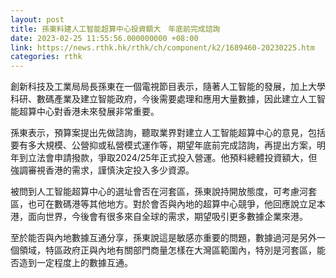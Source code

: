 ```yaml
---
layout: post
title: 孫東料建人工智能超算中心投資額大　年底前完成諮詢
date: 2023-02-25 11:55:56.000000000 +08:00
link: https://news.rthk.hk/rthk/ch/component/k2/1689460-20230225.htm
categories: rthk
---
```


創新科技及工業局局長孫東在一個電視節目表示，隨著人工智能的發展，加上大學科研、數碼產業及建立智能政府，今後需要處理和應用大量數據，因此建立人工智能超算中心對香港未來發展非常重要。

孫東表示，預算案提出先做諮詢，聽取業界對建立人工智能超算中心的意見，包括要有多大規模、公營抑或私營模式運作等，期望年底前完成諮詢，再提出方案，明年到立法會申請撥款，爭取2024/25年正式投入營運。他預料總體投資額大，但強調審視香港的需求，謹慎決定投入多少資源。

被問到人工智能超算中心的選址會否在河套區，孫東說持開放態度，可考慮河套區，也可在數碼港等其他地方。對於會否與內地的超算中心競爭，他回應說立足本港，面向世界，今後會有很多來自全球的需求，期望吸引更多數據企業來港。

至於能否與內地數據互通分享，孫東說這是敏感亦重要的問題，數據過河是另外一個領域，特區政府正與內地有關部門商量怎樣在大灣區範圍內，特別是河套區，能否造到一定程度上的數據互通。
